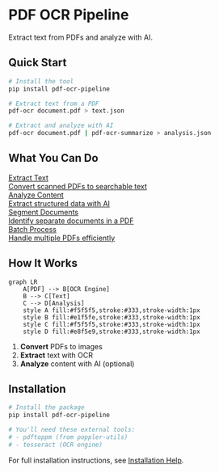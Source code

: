 # PDF OCR Pipeline

Extract text from PDFs and analyze with AI.

## Quick Start

```bash
# Install the tool
pip install pdf-ocr-pipeline

# Extract text from a PDF
pdf-ocr document.pdf > text.json

# Extract and analyze with AI
pdf-ocr document.pdf | pdf-ocr-summarize > analysis.json
```

## What You Can Do

<div class="grid cards">
  <a href="tasks/extract-text/">
    <div class="card">
      <div class="title">Extract Text</div>
      <div class="description">Convert scanned PDFs to searchable text</div>
    </div>
  </a>
  <a href="tasks/analyze-documents/">
    <div class="card">
      <div class="title">Analyze Content</div>
      <div class="description">Extract structured data with AI</div>
    </div>
  </a>
  <a href="tasks/segment-documents/">
    <div class="card">
      <div class="title">Segment Documents</div>
      <div class="description">Identify separate documents in a PDF</div>
    </div>
  </a>
  <a href="tasks/batch-process/">
    <div class="card">
      <div class="title">Batch Process</div>
      <div class="description">Handle multiple PDFs efficiently</div>
    </div>
  </a>
</div>

## How It Works

```mermaid
graph LR
    A[PDF] --> B[OCR Engine]
    B --> C[Text]
    C --> D[Analysis]
    style A fill:#f5f5f5,stroke:#333,stroke-width:1px
    style B fill:#e1f5fe,stroke:#333,stroke-width:1px
    style C fill:#f5f5f5,stroke:#333,stroke-width:1px
    style D fill:#e8f5e9,stroke:#333,stroke-width:1px
```

1. **Convert** PDFs to images
2. **Extract** text with OCR
3. **Analyze** content with AI (optional)

## Installation

```bash
# Install the package
pip install pdf-ocr-pipeline

# You'll need these external tools:
# - pdftoppm (from poppler-utils)
# - tesseract (OCR engine)
```

For full installation instructions, see [Installation Help](help/installation.md).